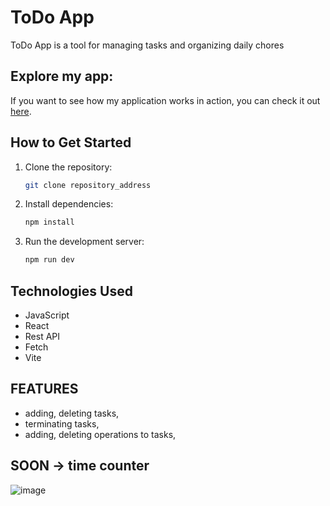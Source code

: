 # ToDo App
ToDo App is a tool for managing tasks and organizing daily chores

## Explore my app:

If you want to see how my application works in action, you can check it out [here](https://todoapptimetracker.netlify.app/).

## How to Get Started

1. Clone the repository:
   ```sh
   git clone repository_address
2. Install dependencies:
   ```sh
   npm install
3. Run the development server:
   ```sh
   npm run dev

## Technologies Used
- JavaScript
- React
- Rest API
- Fetch
- Vite

## FEATURES
- adding, deleting tasks,
- terminating tasks,
- adding, deleting operations to tasks,

## SOON -> time counter

![image](https://github.com/JakubDomarecki/ToDoList/assets/160236789/e8a16b73-306f-48de-898f-e48af0599353)
